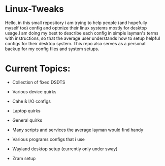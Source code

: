 # Linux-Tweaks

Hello, in this small repository i am trying to help people (and hopefully myself too) config and optmize their linux systems mostly for desktop usage.I am doing my best to describe each config in simple layman's terms with instructions, so that the average user understands how to setup helpful configs for their desktop system. This repo also serves as a personal backup for my config files and system setups.

# Current Topics:

* Collection of fixed DSDTS

* Various device quirks

* Cahe & I/O configs

* Laptop quirks

* General quirks

* Many scripts and services the average layman would find handy

* Various programs configs that i use

* Wayland desktop setup (currently only under sway)

* Zram setup

